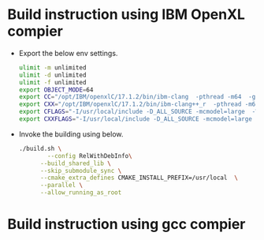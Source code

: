 # Build instruction using IBM OpenXL compier
* Export the below env settings.
  ```bash
  ulimit -m unlimited
  ulimit -d unlimited
  ulimit -f unlimited
  export OBJECT_MODE=64
  export CC="/opt/IBM/openxlC/17.1.2/bin/ibm-clang  -pthread -m64  -g " 
  export CXX="/opt/IBM/openxlC/17.1.2/bin/ibm-clang++_r  -pthread -m64 -g "
  export CFLAGS="-I/usr/local/include -D_ALL_SOURCE -mcmodel=large  -Wno-deprecate-lax-vec-conv-all  -Wno-unused-but-set-variable -Wno-unused-command-line-argument -maltivec -mvsx  -Wno-unused-variable -Wno-unused-parameter -Wno-sign-compare "
  export CXXFLAGS="-I/usr/local/include -D_ALL_SOURCE -mcmodel=large -Wno-deprecate-lax-vec-conv-all -Wno-unused-but-set-variable -Wno-unused-command-line-argument -maltivec -mvsx  -Wno-unused-variable -Wno-unused-parameter -Wno-sign-compare"
  ``` 
- Invoke the building using below.
  ```bash
  ./build.sh \
	      --config RelWithDebInfo\
        --build_shared_lib \
        --skip_submodule_sync \
        --cmake_extra_defines CMAKE_INSTALL_PREFIX=/usr/local  \
        --parallel \
        --allow_running_as_root
  ``` 
# Build instruction using gcc compier
  
